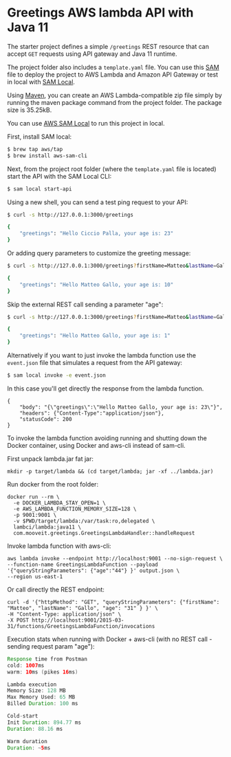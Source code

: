 # Greetings AWS lambda API with Java 11

The starter project defines a simple `/greetings` REST resource that can accept `GET` requests using API gateway and Java 11 runtime.

The project folder also includes a `template.yaml` file. You can use this [SAM](https://github.com/awslabs/serverless-application-model) file to deploy the project to AWS Lambda and Amazon API Gateway or test in local with [SAM Local](https://github.com/awslabs/aws-sam-local).

Using [Maven](https://maven.apache.org/), you can create an AWS Lambda-compatible zip file simply by running the maven package command from the project folder. The package size is 35.25kB.

You can use [AWS SAM Local](https://github.com/awslabs/aws-sam-local) to run this project in local.

First, install SAM local:

```bash
$ brew tap aws/tap
$ brew install aws-sam-cli
```

Next, from the project root folder (where the `template.yaml` file is located) start the API with the SAM Local CLI:

```bash
$ sam local start-api
```

Using a new shell, you can send a test ping request to your API:

```bash
$ curl -s http://127.0.0.1:3000/greetings

{
    "greetings": "Hello Ciccio Palla, your age is: 23"
}
```

Or adding query parameters to customize the greeting message:

```bash
$ curl -s http://127.0.0.1:3000/greetings?firstName=Matteo&lastName=Gallo

{
    "greetings": "Hello Matteo Gallo, your age is: 10"
}
```

Skip the external REST call sending a parameter "age":

```bash
$ curl -s http://127.0.0.1:3000/greetings?firstName=Matteo&lastName=Gallo&age=1

{
    "greetings": "Hello Matteo Gallo, your age is: 1"
}
```

Alternatively if you want to just invoke the lambda function use the `event.json` file that simulates a request from the API gateway:

```bash
$ sam local invoke -e event.json
```

In this case you'll get directly the response from the lambda function.

```sample reponse
{
    "body": "{\"greetings\":\"Hello Matteo Gallo, your age is: 23\"}",
    "headers": {"Content-Type":"application/json"},
    "statusCode": 200
}
```

To invoke the lambda function avoiding running and shutting down the Docker container, using Docker and aws-cli instead of sam-cli.

First unpack lambda.jar fat jar:

```
mkdir -p target/lambda && (cd target/lambda; jar -xf ../lambda.jar)
```

Run docker from the root folder:
```
docker run --rm \
  -e DOCKER_LAMBDA_STAY_OPEN=1 \
  -e AWS_LAMBDA_FUNCTION_MEMORY_SIZE=128 \
  -p 9001:9001 \
  -v $PWD/target/lambda:/var/task:ro,delegated \
  lambci/lambda:java11 \
  com.mooveit.greetings.GreetingsLambdaHandler::handleRequest
```
  
Invoke lambda function with aws-cli:
```
aws lambda invoke --endpoint http://localhost:9001 --no-sign-request \
--function-name GreetingsLambdaFunction --payload '{"queryStringParameters": {"age":"44"} }' output.json \
--region us-east-1
``` 
 
Or call directly the REST endpoint:
```
curl -d '{"httpMethod": "GET", "queryStringParameters": {"firstName": "Matteo", "lastName": "Gallo", "age": "31" } }' \
-H "Content-Type: application/json" \
-X POST http://localhost:9001/2015-03-31/functions/GreetingsLambdaFunction/invocations
```

Execution stats when running with Docker + aws-cli (with no REST call - sending request param "age"):

```Java 11 performance
Response time from Postman
cold: 1007ms
warm: 10ms (pikes 16ms)

Lambda execution
Memory Size: 128 MB
Max Memory Used: 65 MB
Billed Duration: 100 ms

Cold-start
Init Duration: 894.77 ms
Duration: 88.16 ms

Warm duration
Duration: ~5ms

```